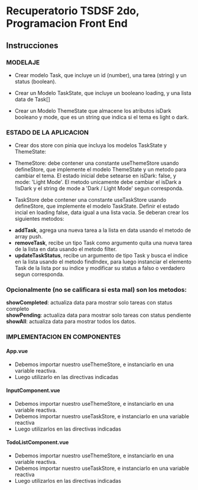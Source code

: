 # Recuperatorio TSDSF 2do, Programacion Front End 

## Instrucciones

### MODELAJE
- Crear modelo Task, que incluye un id (number), una tarea (string) y un status (boolean).

- Crear un Modelo TaskState, que incluye un booleano loading, y una lista data de Task[]

- Crear un Modelo ThemeState que almacene los atributos isDark booleano y mode, que es un string que indica si el  tema es light o dark.

### ESTADO DE LA APLICACION
- Crear dos store con pinia que incluya los modelos TaskState y ThemeState:

* ThemeStore: debe contener una constante useThemeStore usando defineStore, que implemente el modelo ThemeState y un metodo para cambiar el tema. El estado inicial debe setearse en isDark: false, y  mode: 'Light Mode'. El metodo unicamente debe cambiar el isDark a !isDark y el string de mode a 'Dark / Light Mode' segun corresponda.

* TaskStore debe contener una constante useTaskStore usando defineStore, que implemente el modelo TaskState. Definir el estado incial en loading false, data igual a una lista vacia. Se deberan crear los siguientes metodos:
- **addTask**, agrega una nueva tarea a la lista en data usando el metodo de array push.
- **removeTask**, recibe un tipo Task como argumento quita una nueva tarea de la lista en data usando el metodo filter.
- **updateTaskStatus**, recibe un argumento de tipo Task y busca el indice en la lista usando el metodo findIndex, para luego instanciar el elemento Task de la lista por su indice y modificar su status a falso o verdadero segun corresponda.

### Opcionalmente (no se calificara si esta mal) son los metodos: <br>
**showCompleted**: actualiza data para mostrar solo tareas con status completo <br>
**showPending**: actualiza data para mostrar solo tareas con status pendiente <br>
**showAll**: actualiza data para mostrar todos los datos.


### IMPLEMENTACION EN COMPONENTES

#### App.vue
- Debemos importar nuestro useThemeStore, e instanciarlo en una variable reactiva.
- Luego utilizarlo en las directivas indicadas

#### InputComponent.vue
- Debemos importar nuestro useThemeStore, e instanciarlo en una variable reactiva.
- Debemos importar nuestro useTaskStore, e instanciarlo en una variable reactiva
- Luego utilizarlos en las directivas indicadas

#### TodoListComponent.vue
- Debemos importar nuestro useThemeStore, e instanciarlo en una variable reactiva.
- Debemos importar nuestro useTaskStore, e instanciarlo en una variable reactiva
- Luego utilizarlos en las directivas indicadas

